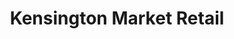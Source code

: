 ---
title: "Kensington Market Retail"
url: /kensington/kensington-market-retail/
shop: Metzgerei
---